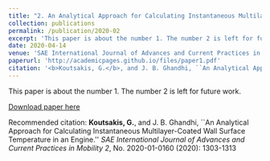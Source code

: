 ```yaml
---
title: "2. An Analytical Approach for Calculating Instantaneous Multilayer-Coated Wall Surface Temperature in an Engine"
collection: publications
permalink: /publication/2020-02
excerpt: 'This paper is about the number 1. The number 2 is left for future work.'
date: 2020-04-14
venue: 'SAE International Journal of Advances and Current Practices in Mobility'
paperurl: 'http://academicpages.github.io/files/paper1.pdf'
citation: '<b>Koutsakis, G.</b>, and J. B. Ghandhi, ``An Analytical Approach for Calculating Instantaneous Multilayer-Coated Wall Surface Temperature in an Engine.'' <i>SAE International Journal of Advances and Current Practices in Mobility 2</i>, No. 2020-01-0160 (2020): 1303-1313'
---
```

This paper is about the number 1. The number 2 is left for future work.

[Download paper here](http://koutsakis.github.io/files/2020-2-SAEinhousecode.pdf)

Recommended citation: <b>Koutsakis, G.</b>, and J. B. Ghandhi, ``An Analytical Approach for Calculating Instantaneous Multilayer-Coated Wall Surface Temperature in an Engine.'' <i>SAE International Journal of Advances and Current Practices in Mobility 2</i>, No. 2020-01-0160 (2020): 1303-1313